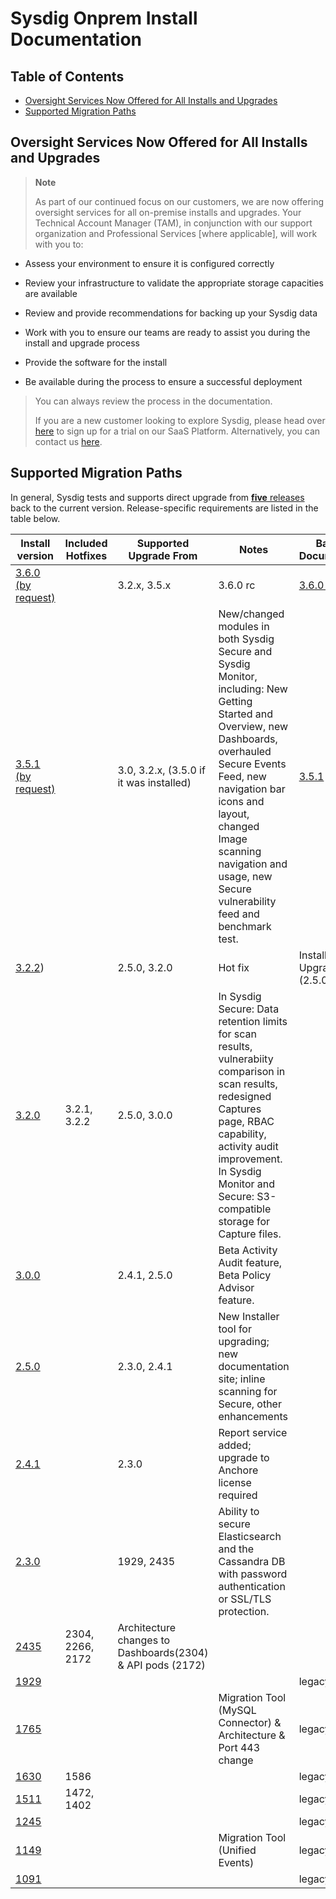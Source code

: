 # Sysdig Onprem Install Documentation

## Table of Contents
  * [Oversight Services Now Offered for All Installs and Upgrades](#oversight-services-now-offered-for-all-installs-and-upgrades)
  * [Supported Migration Paths](#supported-migration-paths)

## Oversight Services Now Offered for All Installs and Upgrades

> **Note**
>
> As part of our continued focus on our customers, we are now offering oversight services for all on-premise installs and upgrades. Your Technical Account Manager (TAM), in conjunction with our support organization and Professional Services \[where applicable\], will work with you to:

-   Assess your environment to ensure it is configured correctly

-   Review your infrastructure to validate the appropriate storage capacities are available

-   Review and provide recommendations for backing up your Sysdig data

-   Work with you to ensure our teams are ready to assist you during the install and upgrade process

-   Provide the software for the install

-   Be available during the process to ensure a successful deployment

> You can always review the process in the documentation.
>
> If you are a new customer looking to explore Sysdig, please head over [here](https://sysdig.com/company/freetrial/) to sign up for a trial on our SaaS Platform. Alternatively, you can contact us [here](https://sysdig.com/company/contactus/).

## Supported Migration Paths

In general, Sysdig tests and supports direct upgrade from [**five** releases](https://github.com/draios/sysdigcloudkubernetes/releases) back to the current version. Release-specific requirements are listed in the table below.

|Install version | Included Hotfixes | Supported Upgrade From | Notes | Baseline Documentation |
|---|---|---|---|---|
| [3.6.0 (by request)](3.6.0-rc/README.md)| | 3.2.x, 3.5.x | 3.6.0 rc | [3.6.0-rc](3.6.0-rc/README.md)
| [3.5.1 (by request)](3.5.1/README.md)| | 3.0, 3.2.x, (3.5.0 if it was installed) | New/changed modules in both Sysdig Secure and Sysdig Monitor, including: New Getting Started and Overview, new Dashboards, overhauled Secure Events Feed, new navigation bar icons and layout, changed Image scanning navigation and usage, new Secure vulnerability feed and benchmark test. | [3.5.1](3.5.1/README.md)
| [3.2.2](3.2.0/README.md))| | 2.5.0, 3.2.0 | Hot fix | 	Installer Upgrade (2.5.0+) |
| [3.2.0](3.2.0/README.md) | 3.2.1, 3.2.2 | 2.5.0, 3.0.0 | In Sysdig Secure: Data retention limits for scan results, vulnerabiity comparison in scan results, redesigned Captures page, RBAC capability, activity audit improvement. In Sysdig Monitor and Secure: S3-compatible storage for Capture files. | |
| [3.0.0](3.0.0/README.md) | | 2.4.1, 2.5.0 | Beta Activity Audit feature, Beta Policy Advisor feature. | |
| [2.5.0](2.5.0/README.md) | | 2.3.0, 2.4.1 | New Installer tool for upgrading; new documentation site; inline scanning for Secure, other enhancements | |
| [2.4.1](2.4.1/installer-beta/README.md) | | 2.3.0 | Report service added; upgrade to Anchore license required | |
| [2.3.0](2.3.0/sysdigcloud-kubernetes-2.3.0/README.md) | | 1929, 2435 | Ability to secure Elasticsearch and the Cassandra DB with password authentication or SSL/TLS protection. | |
| [2435](2435/README.md) | 2304, 2266, 2172 | Architecture changes to Dashboards(2304) & API pods (2172) | |
| [1929](legacy/1929/README.md) | | | | legacy |
| [1765](legacy/1765/README.md) | | |Migration Tool (MySQL Connector) & Architecture & Port 443 change | legacy |
| [1630](legacy/1630/README.md) | 1586 | | | legacy |
| [1511](legacy/1511/README.md) | 1472, 1402 | | | legacy |
| [1245](legacy/1245/README.md) | | | | legacy |
| [1149](legacy/1149/README.md) | | | Migration Tool (Unified Events) | legacy |
| [1091](legacy/1091/README.md)| | | | legacy |
   

